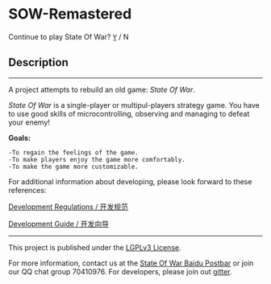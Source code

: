 # SOW-Remastered
Continue to play State Of War? Y̲ / N


## Description
---
A project attempts to rebuild an old game: *State Of War*.

*State Of War* is a single-player or multipul-players strategy game. You have to use good skills of
microcontrolling, observing and managing to defeat your enemy!

**Goals:**

    -To regain the feelings of the game.
    -To make players enjoy the game more comfortably.
    -To make the game more customizable.

For additional information about developing, please look forward to these references:

[Development Regulations / 开发规范](docs/REGULATIONS.md)

[Development Guide / 开发向导](docs/GUIDE.md)

---

This project is published under the [LGPLv3 License](https://www.gnu.org/licenses/lgpl.html).

For more information, 
contact us at the [State Of War Baidu Postbar](https://tieba.baidu.com/f?kw=%E8%93%9D%E8%89%B2%E8%AD%A6%E6%88%92&fr=index)
or join our QQ chat group 70410976. For developers, please join out [gitter](https://gitter.im/State-of-War-PostBar/Lobby?utm_source=share-link&utm_medium=link&utm_campaign=share-link).
